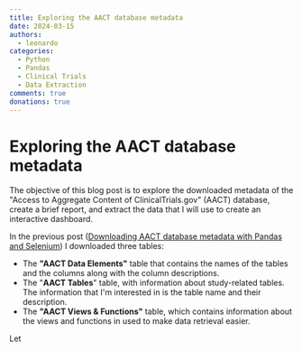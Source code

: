 ```yaml
---
title: Exploring the AACT database metadata
date: 2024-03-15
authors:
  - leonardo
categories:
  - Python
  - Pandas
  - Clinical Trials
  - Data Extraction
comments: true
donations: true
---
```


# Exploring the AACT database metadata

The objective of this blog post is to explore the downloaded metadata of the "Access to Aggregate Content of ClinicalTrials.gov" (AACT) database, create a brief report, and extract the data that I will use to create an interactive dashboard.

<!-- more -->
In the previous post ([Downloading AACT database metadata with Pandas and Selenium](./downloading-aact-database-metadata-with-pandas-and-selenium.md)) I downloaded three tables:

- The **"AACT Data Elements"** table that contains the names of the tables and the columns along with the column descriptions.
- The "**AACT Tables**" table, with information about study-related tables. The information that I'm interested in is the table name and their description.
- The **"AACT Views & Functions"** table, which contains information about the views and functions in used to make data retrieval easier.

Let